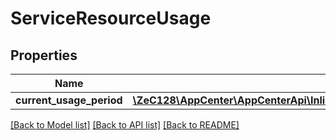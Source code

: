 # ServiceResourceUsage

## Properties
Name | Type | Description | Notes
------------ | ------------- | ------------- | -------------
**current_usage_period** | [**\ZeC128\AppCenter\AppCenterApi\InlineResponse20013UsageBuildServiceCurrentUsagePeriod**](InlineResponse20013UsageBuildServiceCurrentUsagePeriod.md) |  | [optional] 

[[Back to Model list]](../README.md#documentation-for-models) [[Back to API list]](../README.md#documentation-for-api-endpoints) [[Back to README]](../README.md)


